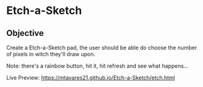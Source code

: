 # Etch-a-Sketch

## Objective

Create a Etch-a-Sketch pad, the user should be able do choose the number of pixels in witch they'll draw upon.

Note: there's a rainbow button, hit it, hit refresh and see what happens...

Live Preview: https://mtavares21.github.io/Etch-a-Sketch/etch.html
